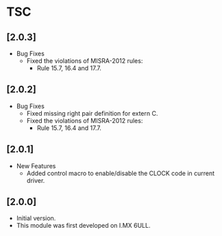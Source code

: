 # TSC

## [2.0.3]

- Bug Fixes
  - Fixed the violations of MISRA-2012 rules:
    - Rule 15.7, 16.4 and 17.7.

## [2.0.2]

- Bug Fixes
  - Fixed missing right pair definition for extern C.
  - Fixed the violations of MISRA-2012 rules:
    - Rule 15.7, 16.4 and 17.7.

## [2.0.1]

- New Features
  - Added control macro to enable/disable the CLOCK code in current driver.

## [2.0.0]

- Initial version.
- This module was first developed on I.MX 6ULL.
